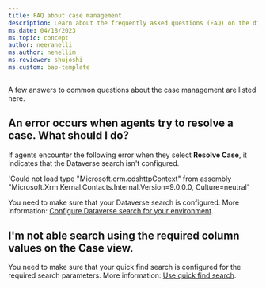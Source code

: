 ```yaml
---
title: FAQ about case management
description: Learn about the frequently asked questions (FAQ) on the different features in case management.
ms.date: 04/18/2023
ms.topic: concept
author: neeranelli
ms.author: nenellim
ms.reviewer: shujoshi
ms.custom: bap-template
---
```


A few answers to common questions about the case management are listed here.

## An error occurs when agents try to resolve a case. What should I do?

If agents encounter the following error when they select **Resolve Case**, it indicates that the Dataverse search isn't configured. 

'Could not load type "Microsoft.crm.cdshttpContext" from assembly "Microsoft.Xrm.Kernal.Contacts.Internal.Version=9.0.0.0, Culture=neutral'

You need to make sure that your Dataverse search is configured. More information: [Configure Dataverse search for your environment](/power-platform/admin/configure-relevance-search-organization).

## I'm not able search using the required column values on the Case view.

 You need to make sure that your quick find search is configured for the required search parameters. More information: [Use quick find search](/power-apps/user/quick-find).


